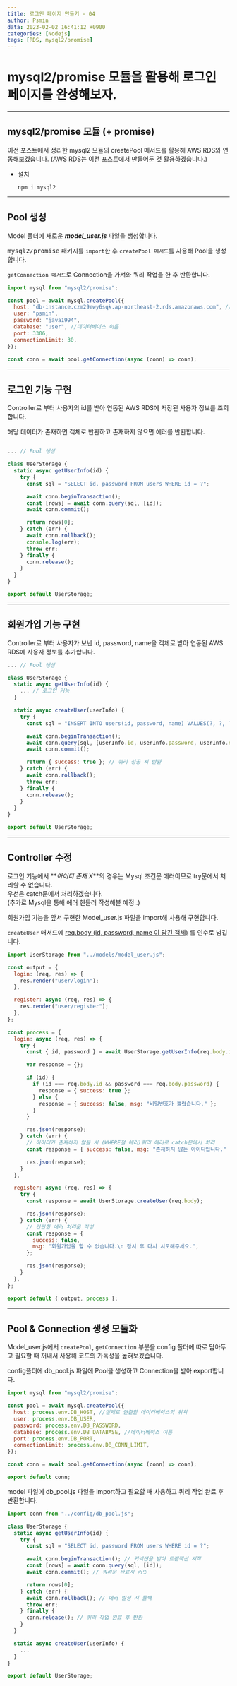 ```yaml
---
title: 로그인 페이지 만들기 - 04
author: Psmin
data: 2023-02-02 16:41:12 +0900
categories: [Nodejs]
tags: [RDS, mysql2/promise]
---
```


# mysql2/promise 모듈을 활용해 로그인 페이지를 완성해보자.

---

## mysql2/promise 모듈 (+ promise)

이전 포스트에서 정리한 mysql2 모듈의 createPool 메서드를 활용해 AWS RDS와 연동해보겠습니다.
(AWS RDS는 이전 포스트에서 만들어둔 것 활용하겠습니다.)

- 설치
  ```console
  npm i mysql2
  ```

---

## Pool 생성

Model 폴더에 새로운 **_model_user.js_** 파일을 생성합니다.

<kbd>mysql2/promise</kbd> 패키지를 `import`한 후 `createPool 메서드`를 사용해 Pool을 생성합니다.

`getConnection 메서드`로 Connection을 가져와 쿼리 작업을 한 후 반환합니다.

```js
import mysql from "mysql2/promise";

const pool = await mysql.createPool({
  host: "db-instance.czm29ewy6sqk.ap-northeast-2.rds.amazonaws.com", //실제로 연결할 데이터베이스의 위치
  user: "psmin",
  password: "java1994",
  database: "user", //데이터베이스 이름
  port: 3306,
  connectionLimit: 30,
});

const conn = await pool.getConnection(async (conn) => conn);
```

---

## 로그인 기능 구현

Controller로 부터 사용자의 id를 받아 연동된 AWS RDS에 저장된 사용자 정보를 조회합니다.

해당 데이터가 존재하면 객체로 반환하고 존재하지 않으면 에러를 반환합니다.

```js

... // Pool 생성

class UserStorage {
  static async getUserInfo(id) {
    try {
      const sql = "SELECT id, password FROM users WHERE id = ?";

      await conn.beginTransaction();
      const [rows] = await conn.query(sql, [id]);
      await conn.commit();

      return rows[0];
    } catch (err) {
      await conn.rollback();
      console.log(err);
      throw err;
    } finally {
      conn.release();
    }
  }
}

export default UserStorage;
```

---

## 회원가입 기능 구현

Controller로 부터 사용자가 보낸 id, password, name을 객체로 받아 연동된 AWS RDS에 사용자 정보를 추가합니다.

```js
... // Pool 생성

class UserStorage {
  static async getUserInfo(id) {
    ... // 로그인 기능
  }

  static async createUser(userInfo) {
    try {
      const sql = "INSERT INTO users(id, password, name) VALUES(?, ?, ?);";

      await conn.beginTransaction();
      await conn.query(sql, [userInfo.id, userInfo.password, userInfo.name]);
      await conn.commit();

      return { success: true }; // 쿼리 성공 시 반환
    } catch (err) {
      await conn.rollback();
      throw err;
    } finally {
      conn.release();
    }
  }
}

export default UserStorage;
```

---

## Controller 수정

로그인 기능에서 **_아이디 존재 X_**의 경우는 Mysql 조건문 에러이므로 try문에서 처리할 수 없습니다.  
우선은 catch문에서 처리하겠습니다.  
(추가로 Mysql을 통해 에러 핸들러 작성해볼 예정..)

회원가입 기능을 앞서 구현한 Model_user.js 파일을 import해 사용해 구현합니다.

`createUser` 매서드에 <u>req.body (id, password, name 이 담긴 객체)</u> 를 인수로 넘깁니다.

```js
import UserStorage from "../models/model_user.js";

const output = {
  login: (req, res) => {
    res.render("user/login");
  },

  register: async (req, res) => {
    res.render("user/register");
  },
};

const process = {
  login: async (req, res) => {
    try {
      const { id, password } = await UserStorage.getUserInfo(req.body.id);

      var response = {};

      if (id) {
        if (id === req.body.id && password === req.body.password) {
          response = { success: true };
        } else {
          response = { success: false, msg: "비밀번호가 틀렸습니다." };
        }
      }

      res.json(response);
    } catch (err) {
      // 아이디가 존재하지 않을 시 (WHERE절 에러)쿼리 에러로 catch문에서 처리
      const response = { success: false, msg: "존재하지 않는 아이디입니다." };

      res.json(response);
    }
  },

  register: async (req, res) => {
    try {
      const response = await UserStorage.createUser(req.body);

      res.json(response);
    } catch (err) {
      // 간단한 에러 처리문 작성
      const response = {
        success: false,
        msg: "회원가입을 할 수 없습니다.\n 잠시 후 다시 시도해주세요.",
      };

      res.json(response);
    }
  },
};

export default { output, process };
```

---

## Pool & Connection 생성 모둘화

Model_user.js에서 `createPool`, `getConnection` 부분을 config 폴더에 따로 담아두고 필요할 때 꺼내서 사용해 코드의 가독성을 높혀보겠습니다.

config폴더에 db_pool.js 파일에 Pool을 생성하고 Connection을 받아 export합니다.

```js
import mysql from "mysql2/promise";

const pool = await mysql.createPool({
  host: process.env.DB_HOST, //실제로 연결할 데이터베이스의 위치
  user: process.env.DB_USER,
  password: process.env.DB_PASSWORD,
  database: process.env.DB_DATABASE, //데이터베이스 이름
  port: process.env.DB_PORT,
  connectionLimit: process.env.DB_CONN_LIMIT,
});

const conn = await pool.getConnection(async (conn) => conn);

export default conn;
```

model 파일에 db_pool.js 파일을 import하고 필요할 때 사용하고 쿼리 작업 완료 후 반환합니다.

```js
import conn from "../config/db_pool.js";

class UserStorage {
  static async getUserInfo(id) {
    try {
      const sql = "SELECT id, password FROM users WHERE id = ?";

      await conn.beginTransaction(); // 커넥션을 받아 트랜잭션 시작
      const [rows] = await conn.query(sql, [id]);
      await conn.commit(); // 쿼리문 완료시 커밋

      return rows[0];
    } catch (err) {
      await conn.rollback(); // 에러 발생 시 롤백
      throw err;
    } finally {
      conn.release(); // 쿼리 작업 완료 후 반환
    }
  }

  static async createUser(userInfo) {
    ...
  }
}

export default UserStorage;

```
